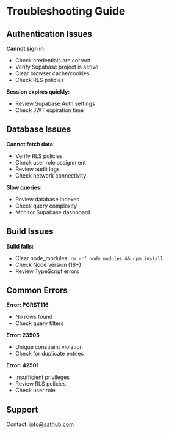# Troubleshooting Guide

## Authentication Issues

**Cannot sign in:**
- Check credentials are correct
- Verify Supabase project is active
- Clear browser cache/cookies
- Check RLS policies

**Session expires quickly:**
- Review Supabase Auth settings
- Check JWT expiration time

## Database Issues

**Cannot fetch data:**
- Verify RLS policies
- Check user role assignment
- Review audit logs
- Check network connectivity

**Slow queries:**
- Review database indexes
- Check query complexity
- Monitor Supabase dashboard

## Build Issues

**Build fails:**
- Clear node_modules: `rm -rf node_modules && npm install`
- Check Node version (18+)
- Review TypeScript errors

## Common Errors

**Error: PGRST116**
- No rows found
- Check query filters

**Error: 23505**
- Unique constraint violation
- Check for duplicate entries

**Error: 42501**
- Insufficient privileges
- Review RLS policies
- Check user role

## Support
Contact: info@safhub.com
